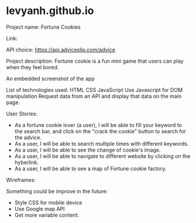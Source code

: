 # levyanh.github.io
Project name: Fortune Cookies

Link: 

API choice: https://api.adviceslip.com/advice

Project description: 
Fortune cookie is a fun mini game that users can play when they feel bored. 

An embedded screenshot of the app

List of technologies used:
HTML
CSS
JavaScript
Use Javascript for DOM manipulation
Request data from an API and display that data on the main page.

User Stories:
- As a fortune cookie lover (a user), I will be able to fill your keyword to the search bar, and click on the "crack the cookie" button to search for the advice.
- As a user, I will be able to search multiple times with different keywords.
- As a user, I will be able to see the change of cookie's image.
- As a user, I will be able to navigate to different website by clicking on the hyberlink.
- As a user, I will be able to see a map of Fortune cookie factory.

Wireframes:

Something could be improve in the future:
- Style CSS for mobile device
- Use Google map API
- Get more variable content.
